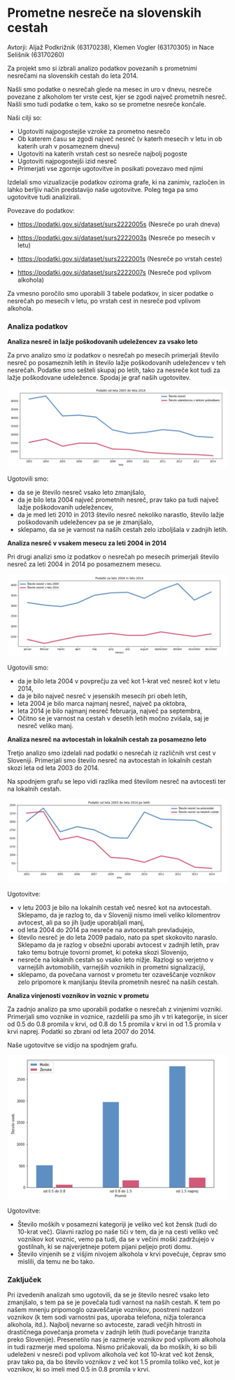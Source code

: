 # Prometne nesreče na slovenskih cestah

Avtorji: Aljaž Podkrižnik (63170238), Klemen Vogler (63170305) in Nace Selišnik (63170260)

Za projekt smo si izbrali analizo podatkov povezanih s prometnimi nesrečami na slovenskih cestah do leta 2014. 

Našli smo podatke o nesrečah glede na mesec in uro v dnevu, nesreče povezane z alkoholom ter vrste cest, kjer se zgodi največ prometnih nesreč. Našli smo tudi podatke o tem, kako so se prometne nesreče končale.

Naši cilji so:
  - Ugotoviti najpogostejše vzroke za prometno nesrečo
  - Ob katerem času se zgodi največ nesreč (v katerh mesecih v letu in ob katerih urah v posameznem dnevu)
  - Ugotoviti na katerih vrstah cest so nesreče najbolj pogoste
  - Ugotoviti najpogostejši izid nesreč
  - Primerjati vse zgornje ugotovitve in posikati povezavo med njimi

Izdelali smo vizualizacije podatkov oziroma grafe, ki na zanimiv, razločen in lahko berljiv način predstavijo naše ugotovitve. Poleg tega pa smo ugotovitve tudi analizirali.


Povezave do podatkov:

- https://podatki.gov.si/dataset/surs2222005s (Nesreče po urah dneva)

- https://podatki.gov.si/dataset/surs2222003s (Nesreče po mesecih v letu)

- https://podatki.gov.si/dataset/surs2222001s (Nesreče po vrstah ceste)

- https://podatki.gov.si/dataset/surs2222007s (Nesreče pod vplivom alkohola)

Za vmesno poročilo smo uporabili 3 tabele podatkov, in sicer podatke o nesrečah po mesecih v letu, po vrstah cest in nesreče pod vplivom alkohola.

### Analiza podatkov

**Analiza nesreč in lažje poškodovanih udeležencev za vsako leto**

Za prvo analizo smo iz podatkov o nesrečah po mesecih primerjali število nesreč po posameznih letih in število lažje poškodovanih udeležencev v teh nesrečah. Podatke smo sešteli skupaj po letih, tako za nesreče kot tudi za lažje poškodovane udeležence. Spodaj je graf naših ugotovitev.

![Nesreče in udeleženci po mesecih](./vmesno/slike/nesrece_udelezenci_po_letih.png?raw=true "Nesreče in udeleženci po mesecih")

Ugotovili smo:
 - da se je število nesreč vsako leto zmanjšalo,
 - da je bilo leta 2004 največ prometnih nesreč, prav tako pa tudi največ lažje poškodovanih udeležencev,
 - da je med leti 2010 in 2013 število nesreč nekoliko narastlo, število lažje poškodovanih udeležencev pa se je zmanjšalo,
 - sklepamo, da se je varnost na naših cestah zelo izboljšala v zadnjih letih.

**Analiza nesreč v vsakem mesecu za leti 2004 in 2014**

Pri drugi analizi smo iz podatkov o nesrečah po mesecih primerjali število nesreč za leti 2004 in 2014 po posameznem mesecu. 

![Nesreče po mesecih za leti 2004 in 2014](./vmesno/slike/nesrece_po_mesecih_2004_2014.png?raw=true "Nesreče po mesecih za leti 2004 in 2014")

Ugotovili smo:
- da je bilo leta 2004 v povprečju za več kot 1-krat več nesreč kot v letu 2014,
- da je bilo največ nesreč v jesenskih mesecih pri obeh letih,
- leta 2004 je bilo marca najmanj nesreč, največ pa oktobra,
- leta 2014 je bilo najmanj nesreč februarja, največ pa septembra,
- Očitno se je varnost na cestah v desetih letih močno zvišala, saj je nesreč veliko manj.

**Analiza nesreč na avtocestah in lokalnih cestah za posamezno leto**

Tretjo analizo smo izdelali nad podatki o nesrečah iz različnih vrst cest v Sloveniji. Primerjali smo število nesreč na avtocestah in lokalnih cestah skozi leta od leta 2003 do 2014.

Na spodnjem grafu se lepo vidi razlika med številom nesreč na avtocesti ter na lokalnih cestah.

![Nesreče na avtocestah in lokalnih cestah od leta 2003 do 2014](./vmesno/slike/nesrece_avtoceste_lokalne_ceste.png?raw=true "Nesreče na avtocestah in lokalnih cesta od leta 2003 do 2014")

Ugotovitve:
 - v letu 2003 je bilo na lokalnih cestah več nesreč kot na avtocestah. Sklepamo, da je razlog to, da v Sloveniji nismo imeli veliko kilomentrov avtocest, ali pa so jih ljudje uporabljali manj,
 - od leta 2004 do 2014 pa nesreče na avtocestah prevladujejo,
 - število nesreč je do leta 2009 padalo, nato pa spet skokovito naraslo. Sklepamo da je razlog v obsežni uporabi avtocest v zadnjih letih, prav tako temu botruje tovorni promet, ki poteka skozi Slovenijo,
 - nesreče na lokalnih cestah so vsako leto nižje. Razlogi so verjetno v varnejših avtomobilih, varnejših voznikih in prometni signalizaciji,
 - sklepamo, da povečana varnost v prometu ter ozaveščanje voznikov zelo pripomore k manjšanju števila prometnih nesreč na naših cestah.

**Analiza vinjenosti voznikov in voznic v prometu**

Za zadnjo analizo pa smo uporabili podatke o nesrečah z vinjenimi vozniki. Primerjali smo voznike in voznice, razdelili pa smo jih v tri kategorije, in sicer od 0.5 do 0.8 promila v krvi, od 0.8 do 1.5 promila v krvi in od 1.5 promila v krvi naprej. Podatki so zbrani od leta 2007 do 2014.

Naše ugotovitve se vidijo na spodnjem grafu.

![Vozniki in voznice po količini alkohola v krvi](./vmesno/slike/nesrece_pod_vplivom_alkohola.png?raw=true "Nesreče na avtocestah in lokalnih cesta od leta 2003 do 2014")

Ugotovitve:
 - Število moških v posamezni kategoriji je veliko več kot žensk (tudi do 10-krat več). Glavni razlog po naše tiči v tem, da je na cesti veliko več voznikov kot voznic, vemo pa tudi, da se v večini moški zadržujejo v gostilnah, ki se najverjetneje potem pijani peljejo proti domu.
 - Število vinjenih se z višjim nivojem alkohola v krvi povečuje, čeprav smo mislili, da temu ne bo tako.
 
 ### Zaključek
 
Pri izvedenih analizah smo ugotovili, da se je število nesreč vsako leto zmanjšalo, s tem pa se je povečala tudi varnost na naših cestah. K tem po našem mnenju pripomoglo ozaveščanje voznikov, poostreni nadzori voznikov (k tem sodi varnostni pas, uporaba telefona, nižja toleranca alkohola, itd.). Najbolj nevarne so avtoceste, zaradi večjih hitrosti in drastičnega povečanja prometa v zadnjih letih (tudi povečanje tranzita preko Slovenije). Presenetilo nas je razmerje voznikov pod vplivom alkohola in tudi razmerje med spoloma. Nismo pričakovali, da bo moških, ki so bili udeleženi v nesreči pod vplivom alkohola več kot 10-krat več kot žensk, prav tako pa, da bo število voznikov z več kot 1.5 promila toliko več, kot je voznikov, ki so imeli med 0.5 in 0.8 promila v krvi.
